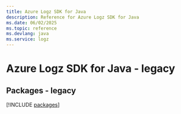 ```yaml
---
title: Azure Logz SDK for Java
description: Reference for Azure Logz SDK for Java
ms.date: 06/02/2025
ms.topic: reference
ms.devlang: java
ms.service: logz
---
```

# Azure Logz SDK for Java - legacy
## Packages - legacy
[!INCLUDE [packages](logz-index.md)]